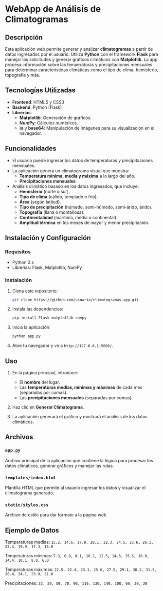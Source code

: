 
# WebApp de Análisis de Climatogramas

## Descripción

Esta aplicación web permite generar y analizar **climatogramas** a partir de datos ingresados por el usuario. Utiliza **Python** con el framework **Flask** para manejar las solicitudes y generar gráficos climáticos con **Matplotlib**. La app procesa información sobre las temperaturas y precipitaciones mensuales para determinar características climáticas como el tipo de clima, hemisferio, topografía y más.

## Tecnologías Utilizadas

- **Frontend**: HTML5 y CSS3
- **Backend**: Python (Flask)
- **Librerías**:
  - **Matplotlib**: Generación de gráficos.
  - **NumPy**: Cálculos numéricos.
  - **io** y **base64**: Manipulación de imágenes para su visualización en el navegador.

## Funcionalidades

- El usuario puede ingresar los datos de temperaturas y precipitaciones mensuales.
- La aplicación genera un climatograma visual que muestra:
  - **Temperatura mínima, media y máxima** a lo largo del año.
  - **Precipitaciones mensuales**.
- Análisis climático basado en los datos ingresados, que incluye:
  - **Hemisferio** (norte o sur).
  - **Tipo de clima** (cálido, templado o frío).
  - **Área** (según latitud).
  - **Tipo de precipitación** (húmedo, semi-húmedo, semi-árido, árido).
  - **Topografía** (llana o montañosa).
  - **Continentalidad** (marítima, media o continental).
  - **Amplitud térmica** en los meses de mayor y menor precipitación.

## Instalación y Configuración

### Requisitos

- Python 3.x
- Librerías: Flask, Matplotlib, NumPy

### Instalación

1. Clona este repositorio:
   ```bash
   git clone https://github.com/usuario/climatogramas-app.git
   ```

2. Instala las dependencias:
   ```bash
   pip install Flask matplotlib numpy
   ```

3. Inicia la aplicación:
   ```bash
   python app.py
   ```

4. Abre tu navegador y ve a `http://127.0.0.1:5000/`.


## Uso

1. En la página principal, introduce:
   - El **nombre** del lugar.
   - Las **temperaturas medias, mínimas y máximas** de cada mes (separadas por comas).
   - Las **precipitaciones mensuales** (separadas por comas).
   
2. Haz clic en **Generar Climatograma**.

3. La aplicación generará el gráfico y mostrará el análisis de los datos climáticos.

## Archivos

### `app.py`
Archivo principal de la aplicación que contiene la lógica para procesar los datos climáticos, generar gráficos y manejar las rutas.

### `templates/index.html`
Plantilla HTML que permite al usuario ingresar los datos y visualizar el climatograma generado.

### `static/styles.css`
Archivo de estilo para dar formato a la página web.

## Ejemplo de Datos

Temperaturas medias: `15.2, 14.6, 17.8, 20.1, 22.3, 24.5, 25.6, 26.1, 23.4, 19.9, 17.3, 15.0`

Temperaturas mínimas: `7.9, 6.9, 8.1, 10.2, 12.5, 14.3, 15.6, 16.0, 14.4, 10.1, 8.0, 6.0`

Temperaturas máximas: `22.5, 22.4, 23.1, 25.0, 27.5, 29.1, 30.2, 31.5, 28.4, 24.1, 23.0, 21.0`

Precipitaciones: `22, 30, 50, 70, 90, 110, 130, 140, 100, 60, 30, 20`
